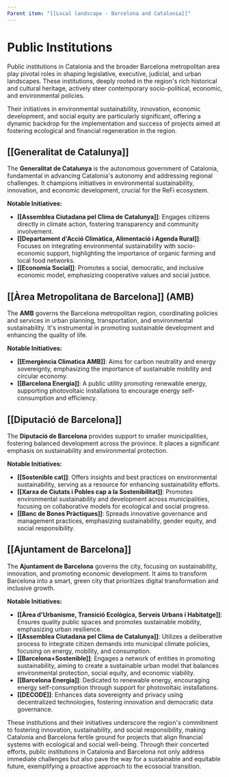 ```yaml
---
Parent item: "[[Local landscape - Barcelona and Catalonia]]"
---
```

# Public Institutions

Public institutions in Catalonia and the broader Barcelona metropolitan area play pivotal roles in shaping legislative, executive, judicial, and urban landscapes. These institutions, deeply rooted in the region's rich historical and cultural heritage, actively steer contemporary socio-political, economic, and environmental policies. 

Their initiatives in environmental sustainability, innovation, economic development, and social equity are particularly significant, offering a dynamic backdrop for the implementation and success of projects aimed at fostering ecological and financial regeneration in the region.

## [[Generalitat de Catalunya]]

The **Generalitat de Catalunya** is the autonomous government of Catalonia, fundamental in advancing Catalonia's autonomy and addressing regional challenges. It champions initiatives in environmental sustainability, innovation, and economic development, crucial for the ReFi ecosystem.

**Notable Initiatives:**

- **[[Assemblea Ciutadana pel Clima de Catalunya]]**: Engages citizens directly in climate action, fostering transparency and community involvement.
- **[[Departament d'Acció Climàtica, Alimentació i Agenda Rural]]**: Focuses on integrating environmental sustainability with socio-economic support, highlighting the importance of organic farming and local food networks.
- **[[Economia Social]]**: Promotes a social, democratic, and inclusive economic model, emphasizing cooperative values and social justice.

## [[Àrea Metropolitana de Barcelona]] (AMB)

The **AMB** governs the Barcelona metropolitan region, coordinating policies and services in urban planning, transportation, and environmental sustainability. It's instrumental in promoting sustainable development and enhancing the quality of life.

**Notable Initiatives:**

- **[[Emergència Climatica AMB]]**: Aims for carbon neutrality and energy sovereignty, emphasizing the importance of sustainable mobility and circular economy.
- **[[Barcelona Energia]]**: A public utility promoting renewable energy, supporting photovoltaic installations to encourage energy self-consumption and efficiency.

## [[Diputació de Barcelona]]

The **Diputació de Barcelona** provides support to smaller municipalities, fostering balanced development across the province. It places a significant emphasis on sustainability and environmental protection.

**Notable Initiatives:**

- **[[Sostenible cat]]**: Offers insights and best practices on environmental sustainability, serving as a resource for enhancing sustainability efforts.
- **[[Xarxa de Ciutats i Pobles cap a la Sostenibilitat]]**: Promotes environmental sustainability and development across municipalities, focusing on collaborative models for ecological and social progress.
- **[[Banc de Bones Pràctiques]]**: Spreads innovative governance and management practices, emphasizing sustainability, gender equity, and social responsibility.

## [[Ajuntament de Barcelona]]

The **Ajuntament de Barcelona** governs the city, focusing on sustainability, innovation, and promoting economic development. It aims to transform Barcelona into a smart, green city that prioritizes digital transformation and inclusive growth.

**Notable Initiatives:**

- **[[Àrea d'Urbanisme, Transició Ecològica, Serveis Urbans i Habitatge]]**: Ensures quality public spaces and promotes sustainable mobility, emphasizing urban resilience.
- **[[Assemblea Ciutadana pel Clima de Catalunya]]**: Utilizes a deliberative process to integrate citizen demands into municipal climate policies, focusing on energy, mobility, and consumption.
- **[[Barcelona+Sostenible]]**: Engages a network of entities in promoting sustainability, aiming to create a sustainable urban model that balances environmental protection, social equity, and economic viability.
- **[[Barcelona Energia]]**: Dedicated to renewable energy, encouraging energy self-consumption through support for photovoltaic installations.
- **[[DECODE]]**: Enhances data sovereignty and privacy using decentralized technologies, fostering innovation and democratic data governance.

These institutions and their initiatives underscore the region's commitment to fostering innovation, sustainability, and social responsibility, making Catalonia and Barcelona fertile ground for projects that align financial systems with ecological and social well-being. Through their concerted efforts, public institutions in Catalonia and Barcelona not only address immediate challenges but also pave the way for a sustainable and equitable future, exemplifying a proactive approach to the ecosocial transition.
